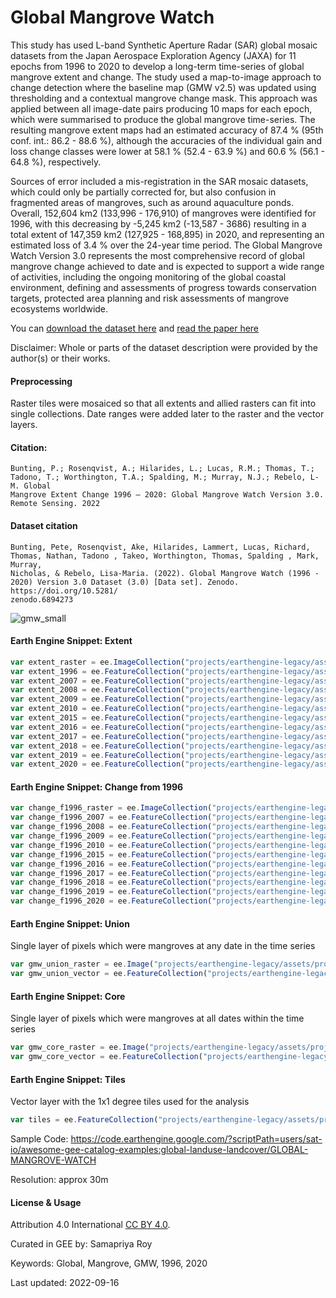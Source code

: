 # Global Mangrove Watch

This study has used L-band Synthetic Aperture Radar (SAR) global mosaic datasets from the Japan Aerospace Exploration Agency (JAXA) for 11 epochs from 1996 to 2020 to develop a long-term time-series of global mangrove extent and change. The study used a map-to-image approach to change detection where the baseline map (GMW v2.5) was updated using thresholding and a contextual mangrove change mask. This approach was applied between all image-date pairs producing 10 maps for each epoch, which were summarised to produce the global mangrove time-series. The resulting mangrove extent maps had an estimated accuracy of 87.4 % (95th conf. int.: 86.2 - 88.6 %), although the accuracies of the individual gain and loss change classes were lower at 58.1 % (52.4 - 63.9 %) and 60.6 % (56.1 - 64.8 %), respectively.

Sources of error included a mis-registration in the SAR mosaic datasets, which could only be partially corrected for, but also confusion in fragmented areas of mangroves, such as around aquaculture ponds. Overall, 152,604 km2 (133,996 - 176,910) of mangroves were identified for 1996, with this decreasing by -5,245 km2 (-13,587 - 3686) resulting in a total extent of 147,359 km2 (127,925 - 168,895) in 2020, and representing an estimated loss of 3.4 % over the 24-year time period. The Global Mangrove Watch Version 3.0 represents the most comprehensive record of global mangrove change achieved to date and is expected to support a wide range of activities, including the ongoing monitoring of the global coastal environment, defining and assessments of progress towards conservation targets, protected area planning and risk assessments of mangrove ecosystems worldwide.

You can [download the dataset here](https://zenodo.org/record/6894273#.YyMn4tXMKdw) and [read the paper here](https://www.mdpi.com/2072-4292/14/15/3657)

Disclaimer: Whole or parts of the dataset description were provided by the author(s) or their works.

#### Preprocessing

Raster tiles were mosaiced so that all extents and allied rasters can fit into single collections. Date ranges were added later to the raster and the vector layers.

#### Citation:

```
Bunting, P.; Rosenqvist, A.; Hilarides, L.; Lucas, R.M.; Thomas, T.; Tadono, T.; Worthington, T.A.; Spalding, M.; Murray, N.J.; Rebelo, L-M. Global
Mangrove Extent Change 1996 – 2020: Global Mangrove Watch Version 3.0. Remote Sensing. 2022
```

#### Dataset citation

```
Bunting, Pete, Rosenqvist, Ake, Hilarides, Lammert, Lucas, Richard, Thomas, Nathan, Tadono , Takeo, Worthington, Thomas, Spalding , Mark, Murray,
Nicholas, & Rebelo, Lisa-Maria. (2022). Global Mangrove Watch (1996 - 2020) Version 3.0 Dataset (3.0) [Data set]. Zenodo. https://doi.org/10.5281/
zenodo.6894273
```

![gmw_small](https://user-images.githubusercontent.com/6677629/190841060-d939cc7d-f3ce-499f-8411-623806936bc8.gif)

#### Earth Engine Snippet: Extent

```js
var extent_raster = ee.ImageCollection("projects/earthengine-legacy/assets/projects/sat-io/open-datasets/GMW/extent/GMW_V3");
var extent_1996 = ee.FeatureCollection("projects/earthengine-legacy/assets/projects/sat-io/open-datasets/GMW/extent/gmw_v3_1996_vec");
var extent_2007 = ee.FeatureCollection("projects/earthengine-legacy/assets/projects/sat-io/open-datasets/GMW/extent/gmw_v3_2007_vec");
var extent_2008 = ee.FeatureCollection("projects/earthengine-legacy/assets/projects/sat-io/open-datasets/GMW/extent/gmw_v3_2008_vec");
var extent_2009 = ee.FeatureCollection("projects/earthengine-legacy/assets/projects/sat-io/open-datasets/GMW/extent/gmw_v3_2009_vec");
var extent_2010 = ee.FeatureCollection("projects/earthengine-legacy/assets/projects/sat-io/open-datasets/GMW/extent/gmw_v3_2010_vec");
var extent_2015 = ee.FeatureCollection("projects/earthengine-legacy/assets/projects/sat-io/open-datasets/GMW/extent/gmw_v3_2015_vec");
var extent_2016 = ee.FeatureCollection("projects/earthengine-legacy/assets/projects/sat-io/open-datasets/GMW/extent/gmw_v3_2016_vec");
var extent_2017 = ee.FeatureCollection("projects/earthengine-legacy/assets/projects/sat-io/open-datasets/GMW/extent/gmw_v3_2017_vec");
var extent_2018 = ee.FeatureCollection("projects/earthengine-legacy/assets/projects/sat-io/open-datasets/GMW/extent/gmw_v3_2018_vec");
var extent_2019 = ee.FeatureCollection("projects/earthengine-legacy/assets/projects/sat-io/open-datasets/GMW/extent/gmw_v3_2019_vec");
var extent_2020 = ee.FeatureCollection("projects/earthengine-legacy/assets/projects/sat-io/open-datasets/GMW/extent/gmw_v3_2020_vec");
```

#### Earth Engine Snippet: Change from 1996

```js
var change_f1996_raster = ee.ImageCollection("projects/earthengine-legacy/assets/projects/sat-io/open-datasets/GMW/change/change_f1996");
var change_f1996_2007 = ee.FeatureCollection("projects/earthengine-legacy/assets/projects/sat-io/open-datasets/GMW/change/gmw_v3_f1996_t2007_vec");
var change_f1996_2008 = ee.FeatureCollection("projects/earthengine-legacy/assets/projects/sat-io/open-datasets/GMW/change/gmw_v3_f1996_t2008_vec");
var change_f1996_2009 = ee.FeatureCollection("projects/earthengine-legacy/assets/projects/sat-io/open-datasets/GMW/change/gmw_v3_f1996_t2009_vec");
var change_f1996_2010 = ee.FeatureCollection("projects/earthengine-legacy/assets/projects/sat-io/open-datasets/GMW/change/gmw_v3_f1996_t2010_vec");
var change_f1996_2015 = ee.FeatureCollection("projects/earthengine-legacy/assets/projects/sat-io/open-datasets/GMW/change/gmw_v3_f1996_t2015_vec");
var change_f1996_2016 = ee.FeatureCollection("projects/earthengine-legacy/assets/projects/sat-io/open-datasets/GMW/change/gmw_v3_f1996_t2016_vec");
var change_f1996_2017 = ee.FeatureCollection("projects/earthengine-legacy/assets/projects/sat-io/open-datasets/GMW/change/gmw_v3_f1996_t2017_vec");
var change_f1996_2018 = ee.FeatureCollection("projects/earthengine-legacy/assets/projects/sat-io/open-datasets/GMW/change/gmw_v3_f1996_t2018_vec");
var change_f1996_2019 = ee.FeatureCollection("projects/earthengine-legacy/assets/projects/sat-io/open-datasets/GMW/change/gmw_v3_f1996_t2019_vec");
var change_f1996_2020 = ee.FeatureCollection("projects/earthengine-legacy/assets/projects/sat-io/open-datasets/GMW/change/gmw_v3_f1996_t2020_vec");
```
#### Earth Engine Snippet: Union

Single layer of pixels which were mangroves at any date in the time series

```js
var gmw_union_raster = ee.Image("projects/earthengine-legacy/assets/projects/sat-io/open-datasets/GMW/union/gmw_v3_mng_union");
var gmw_union_vector = ee.FeatureCollection("projects/earthengine-legacy/assets/projects/sat-io/open-datasets/GMW/union/gmw_v3_union_vec");
```

#### Earth Engine Snippet: Core

Single layer of pixels which were mangroves at all dates within the time series

```js
var gmw_core_raster = ee.Image("projects/earthengine-legacy/assets/projects/sat-io/open-datasets/GMW/core/gmw_v3_mng_core");
var gmw_core_vector = ee.FeatureCollection("projects/earthengine-legacy/assets/projects/sat-io/open-datasets/GMW/core/gmw_v3_core_vec");
```

#### Earth Engine Snippet: Tiles
Vector layer with the 1x1 degree tiles used for the analysis

```js
var tiles = ee.FeatureCollection("projects/earthengine-legacy/assets/projects/sat-io/open-datasets/GMW/gmw_v3_tiles");
```

Sample Code: https://code.earthengine.google.com/?scriptPath=users/sat-io/awesome-gee-catalog-examples:global-landuse-landcover/GLOBAL-MANGROVE-WATCH

Resolution: approx 30m

#### License & Usage
Attribution 4.0 International [CC BY 4.0](https://creativecommons.org/licenses/by/4.0/).

Curated in GEE by: Samapriya Roy

Keywords: Global, Mangrove, GMW, 1996, 2020

Last updated: 2022-09-16
